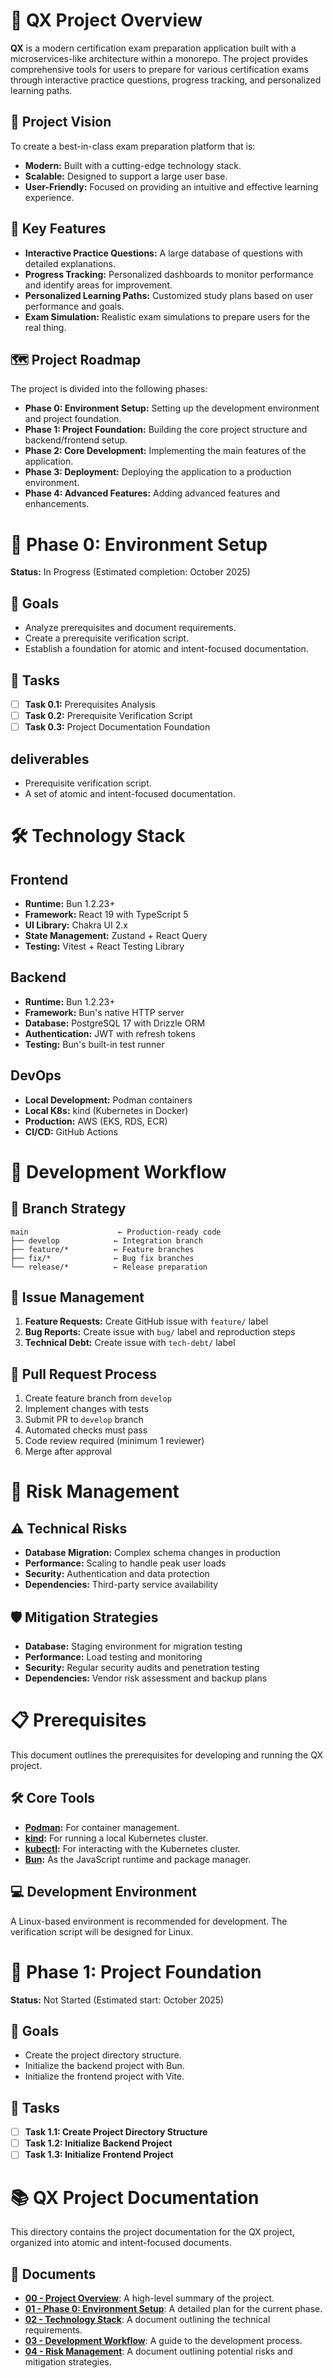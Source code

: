 # 🎯 QX Project Overview

**QX** is a modern certification exam preparation application built with a microservices-like architecture within a monorepo. The project provides comprehensive tools for users to prepare for various certification exams through interactive practice questions, progress tracking, and personalized learning paths.

## 🚀 Project Vision

To create a best-in-class exam preparation platform that is:

- **Modern:** Built with a cutting-edge technology stack.
- **Scalable:** Designed to support a large user base.
- **User-Friendly:** Focused on providing an intuitive and effective learning experience.

## 🌟 Key Features

- **Interactive Practice Questions:** A large database of questions with detailed explanations.
- **Progress Tracking:** Personalized dashboards to monitor performance and identify areas for improvement.
- **Personalized Learning Paths:** Customized study plans based on user performance and goals.
- **Exam Simulation:** Realistic exam simulations to prepare users for the real thing.

## 🗺️ Project Roadmap

The project is divided into the following phases:

- **Phase 0: Environment Setup:** Setting up the development environment and project foundation.
- **Phase 1: Project Foundation:** Building the core project structure and backend/frontend setup.
- **Phase 2: Core Development:** Implementing the main features of the application.
- **Phase 3: Deployment:** Deploying the application to a production environment.
- **Phase 4: Advanced Features:** Adding advanced features and enhancements.

# 🚧 Phase 0: Environment Setup

**Status:** In Progress (Estimated completion: October 2025)

## 🎯 Goals

- Analyze prerequisites and document requirements.
- Create a prerequisite verification script.
- Establish a foundation for atomic and intent-focused documentation.

## 📝 Tasks

- [ ] **Task 0.1:** Prerequisites Analysis
- [ ] **Task 0.2:** Prerequisite Verification Script
- [ ] **Task 0.3:** Project Documentation Foundation

##  deliverables

- Prerequisite verification script.
- A set of atomic and intent-focused documentation.

# 🛠️ Technology Stack

## Frontend

- **Runtime:** Bun 1.2.23+
- **Framework:** React 19 with TypeScript 5
- **UI Library:** Chakra UI 2.x
- **State Management:** Zustand + React Query
- **Testing:** Vitest + React Testing Library

## Backend

- **Runtime:** Bun 1.2.23+
- **Framework:** Bun's native HTTP server
- **Database:** PostgreSQL 17 with Drizzle ORM
- **Authentication:** JWT with refresh tokens
- **Testing:** Bun's built-in test runner

## DevOps

- **Local Development:** Podman containers
- **Local K8s:** kind (Kubernetes in Docker)
- **Production:** AWS (EKS, RDS, ECR)
- **CI/CD:** GitHub Actions

# 🔄 Development Workflow

## 🌿 Branch Strategy

```
main                    ← Production-ready code
├── develop            ← Integration branch
├── feature/*          ← Feature branches
├── fix/*              ← Bug fix branches
└── release/*          ← Release preparation
```

## 📝 Issue Management

1. **Feature Requests:** Create GitHub issue with `feature/` label
2. **Bug Reports:** Create issue with `bug/` label and reproduction steps
3. **Technical Debt:** Create issue with `tech-debt/` label

## 🔄 Pull Request Process

1. Create feature branch from `develop`
2. Implement changes with tests
3. Submit PR to `develop` branch
4. Automated checks must pass
5. Code review required (minimum 1 reviewer)
6. Merge after approval

# 🚨 Risk Management

## ⚠️ Technical Risks

- **Database Migration:** Complex schema changes in production
- **Performance:** Scaling to handle peak user loads
- **Security:** Authentication and data protection
- **Dependencies:** Third-party service availability

## 🛡️ Mitigation Strategies

- **Database:** Staging environment for migration testing
- **Performance:** Load testing and monitoring
- **Security:** Regular security audits and penetration testing
- **Dependencies:** Vendor risk assessment and backup plans

# 📋 Prerequisites

This document outlines the prerequisites for developing and running the QX project.

## 🛠️ Core Tools

- **[Podman](https://podman.io/):** For container management.
- **[kind](https://kind.sigs.k8s.io/):** For running a local Kubernetes cluster.
- **[kubectl](https://kubernetes.io/docs/tasks/tools/install-kubectl-linux/):** For interacting with the Kubernetes cluster.
- **[Bun](https://bun.sh/):** As the JavaScript runtime and package manager.

## 💻 Development Environment

A Linux-based environment is recommended for development. The verification script will be designed for Linux.

# 📅 Phase 1: Project Foundation

**Status:** Not Started (Estimated start: October 2025)

## 🎯 Goals

- Create the project directory structure.
- Initialize the backend project with Bun.
- Initialize the frontend project with Vite.

## 📝 Tasks

- [ ] **Task 1.1: Create Project Directory Structure**
- [ ] **Task 1.2: Initialize Backend Project**
- [ ] **Task 1.3: Initialize Frontend Project**

# 📚 QX Project Documentation

This directory contains the project documentation for the QX project, organized into atomic and intent-focused documents.

## 📄 Documents

- [**00 - Project Overview**](./00_project_overview.md): A high-level summary of the project.
- [**01 - Phase 0: Environment Setup**](./01_phase_0_environment_setup.md): A detailed plan for the current phase.
- [**02 - Technology Stack**](./02_technology_stack.md): A document outlining the technical requirements.
- [**03 - Development Workflow**](./03_development_workflow.md): A guide to the development process.
- [**04 - Risk Management**](./04_risk_management.md): A document outlining potential risks and mitigation strategies.
